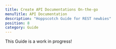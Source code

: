 ```yaml
---
title: Create API Documentations On-the-go
menuTitle: API Documentation
description: "Hoppscotch Guide for REST newbies"
position: 8
category: Guide
---
```


<Alert>

This Guide is a work in progress!

</Alert>
